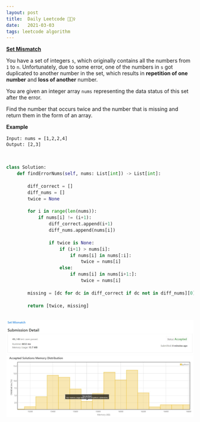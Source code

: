 ```yaml
---
layout: post
title:  Daily Leetcode 🙋🏻‍♀️
date:   2021-03-03
tags: leetcode algorithm 
---
```


<b><a href='https://leetcode.com/explore/challenge/card/march-leetcoding-challenge-2021/588/week-1-march-1st-march-7th/3658/' target='_blank'> Set Mismatch </a></b>

You have a set of integers ```s```, which originally contains all the numbers from ```1``` to ```n```. Unfortunately, due to some error, one of the numbers in ```s``` got duplicated to another number in the set, which results in <b>repetition of one number</b> and <b>loss of another</b> number.

You are given an integer array ```nums``` representing the data status of this set after the error.

Find the number that occurs twice and the number that is missing and return them in the form of an array.
<br>

<b>Example</b>
```
Input: nums = [1,2,2,4]
Output: [2,3]
```

<br>

```python
class Solution:
    def findErrorNums(self, nums: List[int]) -> List[int]:
        
        diff_correct = []
        diff_nums = []
        twice = None
        
        for i in range(len(nums)):
            if nums[i] != (i+1):
                diff_correct.append(i+1)
                diff_nums.append(nums[i])
                
                if twice is None:
                    if (i+1) > nums[i]:
                        if nums[i] in nums[:i]:
                            twice = nums[i]
                    else:
                        if nums[i] in nums[i+1:]:
                            twice = nums[i]

        missing = [dc for dc in diff_correct if dc not in diff_nums][0]
                
        return [twice, missing]
```


<br>
<img src="https://github.com/yeounyi/yeounyi.github.io/blob/master/assets/img/0303.JPG?raw=true">
<img src="https://github.com/yeounyi/yeounyi.github.io/blob/master/assets/img/0303(2).JPG?raw=true">
<br>
